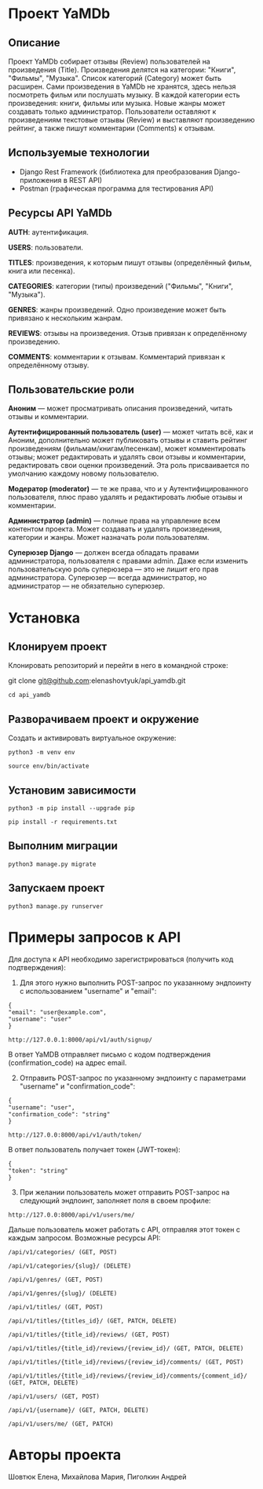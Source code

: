 # Проект YaMDb

## Описание
Проект YaMDb собирает отзывы (Review) пользователей на произведения (Title).
Произведения делятся на категории: "Книги", "Фильмы", "Музыка". Список категорий (Category) может быть расширен.
Сами произведения в YaMDb не хранятся, здесь нельзя посмотреть фильм или послушать музыку.
В каждой категории есть произведения: книги, фильмы или музыка.
Новые жанры может создавать только администратор.
Пользователи оставляют к произведениям текстовые отзывы (Review) и выставляют произведению рейтинг, 
а также пишут комментарии (Comments) к отзывам.

## Используемые технологии

 - Django Rest Framework (библиотека для преобразования Django-приложения в REST API)
 - Postman (графическая программа для тестирования API)

## Ресурсы API YaMDb
**AUTH**: аутентификация.

**USERS**: пользователи.

**TITLES**: произведения, к которым пишут отзывы (определённый фильм, книга или песенка).

**CATEGORIES**: категории (типы) произведений ("Фильмы", "Книги", "Музыка").

**GENRES**: жанры произведений. Одно произведение может быть привязано к нескольким жанрам.

**REVIEWS**: отзывы на произведения. Отзыв привязан к определённому произведению.

**COMMENTS**: комментарии к отзывам. Комментарий привязан к определённому отзыву.

## Пользовательские роли
**Аноним** — может просматривать описания произведений, читать отзывы и комментарии.

**Аутентифицированный пользователь (user)** — может читать всё, как и Аноним, дополнительно может публиковать отзывы и ставить рейтинг произведениям (фильмам/книгам/песенкам), может комментировать отзывы; может редактировать и удалять свои отзывы и комментарии, редактировать свои оценки произведений. Эта роль присваивается по умолчанию каждому новому пользователю.

**Модератор (moderator)** — те же права, что и у Аутентифицированного пользователя, плюс право удалять и редактировать любые отзывы и комментарии.

**Администратор (admin)** — полные права на управление всем контентом проекта. Может создавать и удалять произведения, категории и жанры. Может назначать роли пользователям.

**Суперюзер Django** — должен всегда обладать правами администратора, пользователя с правами admin. Даже если изменить пользовательскую роль суперюзера — это не лишит его прав администратора. Суперюзер — всегда администратор, но администратор — не обязательно суперюзер.

# Установка

## Клонируем проект

Клонировать репозиторий и перейти в него в командной строке:

git clone git@github.com:elenashovtyuk/api_yamdb.git

```
cd api_yamdb
```

## Разворачиваем проект и окружение

Cоздать и активировать виртуальное окружение:

```
python3 -m venv env
```

```
source env/bin/activate
```

 ## Установим зависимости

```
python3 -m pip install --upgrade pip
```

```
pip install -r requirements.txt
```

 ## Выполним миграции

```
python3 manage.py migrate
```

 ## Запускаем проект

```
python3 manage.py runserver
```

# Примеры запросов к API

Для доступа к API необходимо зарегистрироваться (получить код подтверждения):

1. Для этого нужно выполнить POST-запрос по указанному эндпоинту с использованием "username" и "email":

```
{
"email": "user@example.com",
"username": "user"
}
```

```
http://127.0.0.1:8000/api/v1/auth/signup/
```
В ответ YaMDB отправляет письмо с кодом подтверждения (confirmation_code) на адрес email.

2. Отправить POST-запрос по указанному эндпоинту с параметрами "username" и "confirmation_code":

```
{
"username": "user",
"confirmation_code": "string"
}
```

```
http://127.0.0:8000/api/v1/auth/token/
```
В ответ пользователь получает токен (JWT-токен):

```
{
"token": "string"
}
```

3. При желании пользователь может отправить POST-запрос на следующий эндпоинт, заполняет поля в своем профиле:

```
http://127.0.0:8000/api/v1/users/me/
```


Дальше пользователь может работать с API, отправляя этот токен с каждым запросом.
Возможные ресурсы API:

```
/api/v1/categories/ (GET, POST)

/api/v1/categories/{slug}/ (DELETE)

/api/v1/genres/ (GET, POST)

/api/v1/genres/{slug}/ (DELETE)

/api/v1/titles/ (GET, POST)

/api/v1/titles/{titles_id}/ (GET, PATCH, DELETE)

/api/v1/titles/{title_id}/reviews/ (GET, POST)

/api/v1/titles/{title_id}/reviews/{review_id}/ (GET, PATCH, DELETE)

/api/v1/titles/{title_id}/reviews/{review_id}/comments/ (GET, POST)

/api/v1/titles/{title_id}/reviews/{review_id}/comments/{comment_id}/ (GET, PATCH, DELETE)

/api/v1/users/ (GET, POST)

/api/v1/{username}/ (GET, PATCH, DELETE)

/api/v1/users/me/ (GET, PATCH)
```


# Авторы проекта
Шовтюк Елена, Михайлова Мария, Пиголкин Андрей
